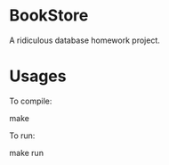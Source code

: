 BookStore
=========

A ridiculous database homework project.

Usages
=========
To compile:

make

To run:

make run

